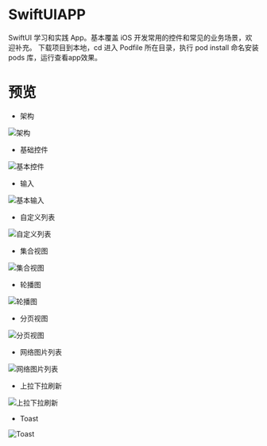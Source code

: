 # SwiftUIAPP
SwiftUI 学习和实践 App。基本覆盖 iOS 开发常用的控件和常见的业务场景，欢迎补充。
下载项目到本地，cd 进入 Podfile 所在目录，执行 pod install 命名安装 pods 库，运行查看app效果。
# 预览
* 架构

![架构](Assets/全览.gif)
* 基础控件

![基本控件](Assets/基础控件.gif)
* 输入

![基本输入](Assets/输入.gif)
* 自定义列表

![自定义列表](Assets/自定义列表.gif)
* 集合视图

![集合视图](Assets/集合视图.gif)
* 轮播图

![轮播图](Assets/轮播图.gif)
* 分页视图

![分页视图](Assets/分页视图.gif)
* 网络图片列表

![网络图片列表](Assets/网络图片列表.gif)
* 上拉下拉刷新

![上拉下拉刷新](Assets/上拉下拉刷新.gif)
* Toast

![Toast](Assets/Toast.gif)
